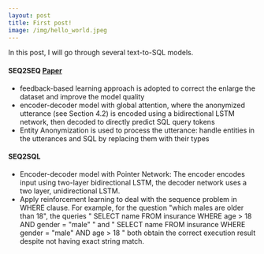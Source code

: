 ```yaml
---
layout: post
title: First post!
image: /img/hello_world.jpeg
---
```


In this post, I will go through several text-to-SQL models.

#### SEQ2SEQ [Paper](https://www.aclweb.org/anthology/P17-1089.pdf)
* feedback-based learning approach is adopted to correct the enlarge the dataset and improve the model quality
* encoder-decoder model with global attention, where the anonymized utterance (see Section 4.2) is encoded using a 
bidirectional LSTM network, then decoded to directly predict SQL query tokens
* Entity Anonymization is used to process the utterance: handle entities in the utterances and SQL by 
replacing them with their types

#### SEQ2SQL
* Encoder-decoder model with Pointer Network: The encoder encodes input using two-layer bidirectional LSTM, the decoder network uses a two layer, unidirectional LSTM.
* Apply reinforcement learning to deal with the sequence problem in WHERE clause. For example, for the question "which males are older than 18", the queries " SELECT name FROM insurance WHERE age > 18 AND gender = "male" " and " SELECT name FROM insurance WHERE gender = "male" AND age > 18 " both obtain the correct execution result despite not having exact string match.
